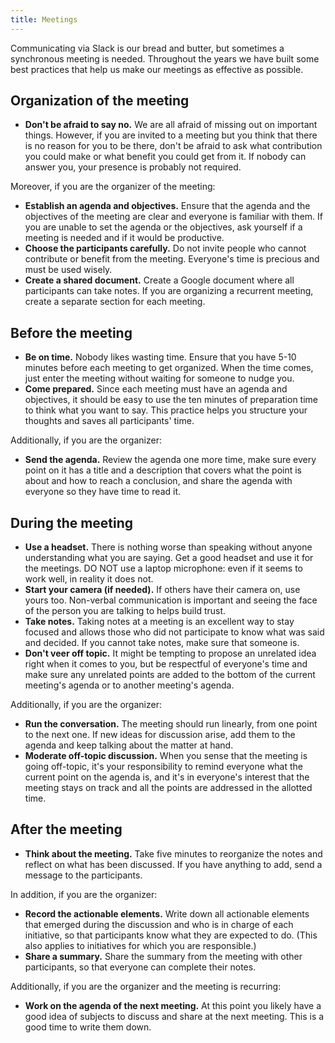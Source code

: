 ```yaml
---
title: Meetings
---
```

Communicating via Slack is our bread and butter, but sometimes a synchronous meeting is needed.
Throughout the years we have built some best practices that help us make our meetings as effective
as possible.

## Organization of the meeting

- **Don't be afraid to say no.** We are all afraid of missing out on important things. However, if
  you are invited to a meeting but you think that there is no reason for you to be there, don't be
  afraid to ask what contribution you could make or what benefit you could get from it. If nobody
  can answer you, your presence is probably not required.

Moreover, if you are the organizer of the meeting:

- **Establish an agenda and objectives.** Ensure that the agenda and the objectives of the meeting 
  are clear and everyone is familiar with them. If you are unable to set the agenda or the 
  objectives, ask yourself if a meeting is needed and if it would be productive.
- **Choose the participants carefully.** Do not invite people who cannot contribute or benefit from
  the meeting. Everyone's time is precious and must be used wisely.
- **Create a shared document.** Create a Google document where all participants can take notes. If
  you are organizing a recurrent meeting, create a separate section for each meeting.

## Before the meeting

- **Be on time.** Nobody likes wasting time. Ensure that you have 5-10 minutes before each meeting
  to get organized. When the time comes, just enter the meeting without waiting for someone to nudge
  you.
- **Come prepared.** Since each meeting must have an agenda and objectives, it should be easy to use
  the ten minutes of preparation time to think what you want to say. This practice helps you 
  structure your thoughts and saves all participants' time.

Additionally, if you are the organizer:

- **Send the agenda.** Review the agenda one more time, make sure every point on it has a title and
  a description that covers what the point is about and how to reach a conclusion, and share the
  agenda with everyone so they have time to read it.

## During the meeting

- **Use a headset.** There is nothing worse than speaking without anyone understanding what you are 
  saying. Get a good headset and use it for the meetings. DO NOT use a laptop microphone: even if it
  seems to work well, in reality it does not.
- **Start your camera (if needed).** If others have their camera on, use yours too. Non-verbal
  communication is important and seeing the face of the person you are talking to helps build trust.
- **Take notes.** Taking notes at a meeting is an excellent way to stay focused and allows those who
  did not participate to know what was said and decided. If you cannot take notes, make sure that
  someone is.
- **Don't veer off topic.** It might be tempting to propose an unrelated idea right when it comes to
  you, but be respectful of everyone's time and make sure any unrelated points are added to the
  bottom of the current meeting's agenda or to another meeting's agenda.

Additionally, if you are the organizer:

- **Run the conversation.** The meeting should run linearly, from one point to the next one. If new
  ideas for discussion arise, add them to the agenda and keep talking about the matter at hand.
- **Moderate off-topic discussion.** When you sense that the meeting is going off-topic, it's your
  responsibility to remind everyone what the current point on the agenda is, and it's in everyone's
  interest that the meeting stays on track and all the points are addressed in the allotted time.

## After the meeting

- **Think about the meeting.** Take five minutes to reorganize the notes and reflect on what has
  been discussed. If you have anything to add, send a message to the participants.

In addition, if you are the organizer:

- **Record the actionable elements.** Write down all actionable elements that emerged during the
  discussion and who is in charge of each initiative, so that participants know what they are
  expected to do. (This also applies to initiatives for which you are responsible.) 
- **Share a summary.** Share the summary from the meeting with other participants, so that 
  everyone can complete their notes.

Additionally, if you are the organizer and the meeting is recurring:

- **Work on the agenda of the next meeting.** At this point you likely have a good idea of subjects
  to discuss and share at the next meeting. This is a good time to write them down.
